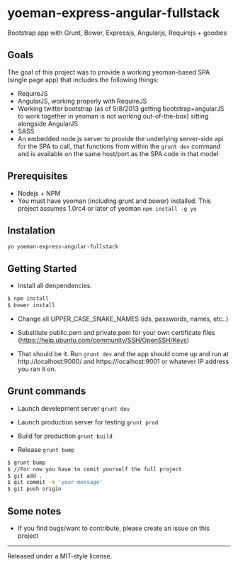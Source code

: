yoeman-express-angular-fullstack
================================

Bootstrap app with Grunt, Bower, Expressjs, Angularjs, Requirejs + goodies

## Goals

The goal of this project was to provide a working yeoman-based SPA (single page app) that includes the following things:

* RequireJS
* AngularJS, working properly with RequireJS
* Working twitter bootstrap (as of 5/8/2013 getting bootstrap+angularJS to work together in yeoman is not working out-of-the-box) sitting alongside AngularJS
* SASS
* An embedded node.js server to provide the underlying server-side api for the SPA to call, that functions from within the `grunt dev` command and is available on the same host/port as the SPA code in that model

## Prerequisites

* Nodejs + NPM
* You must have yeoman (including grunt and bower) installed.  This project assumes 1.0rc4 or later of yeoman `npm install -g yo`

## Instalation
`yo yoeman-express-angular-fullstack`

## Getting Started

* Install all denpendencies.

```bash
$ npm install
$ bower install
```

* Change all UPPER_CASE_SNAKE_NAMES (ids, passwords, names, etc..)

* Substitute public.pem and private.pem for your own certificate files (https://help.ubuntu.com/community/SSH/OpenSSH/Keys)

* That should be it.  Run `grunt dev` and the app should come up and run at http://localhost:9000/ and https://localhost:9001 or whatever IP address you ran it on.

## Grunt commands

* Launch develepment server `grunt dev`

* Launch production server for testing `grunt prod`

* Build for production `grunt build`

* Release `grunt bump`
```bash
$ grunt bump
$ //For now you have to comit yourself the full project
$ git add .
$ git commit -m 'your message'
$ git push origin
```

## Some notes

* If you find bugs/want to contribute, please create an issue on this project


-----------------------------------
Released under a MIT-style license.